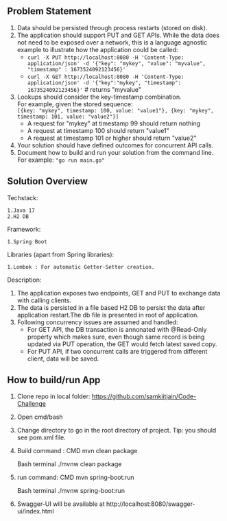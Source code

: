 ## Problem Statement	

1. Data should be persisted through process restarts (stored on disk).  
2. The application should support PUT and GET APIs. While the data does not need to be exposed over a network, this is a language agnostic example to illustrate how the application could be called:
   - `curl -X PUT http://localhost:8080 -H 'Content-Type: application/json' -d '{"key": "mykey", "value": "myvalue", "timestamp" : 1673524092123456}'`
   - `curl -X GET http://localhost:8080 -H 'Content-Type: application/json' -d '{"key":"mykey", "timestamp": 1673524092123456}'` # returns "myvalue"
3. Lookups should consider the key-timestamp combination.  
   For example, given the stored sequence:  
   `[{key: "mykey", timestamp: 100, value: "value1"}, {key: "mykey", timestamp: 101, value: "value2"}]`  
   - A request for "mykey" at timestamp 99 should return nothing  
   - A request at timestamp 100 should return "value1"  
   - A request at timestamp 101 or higher should return "value2"
4. Your solution should have defined outcomes for concurrent API calls.  
5. Document how to build and run your solution from the command line. For example: `"go run main.go"`


## Solution Overview

Techstack:

	1.Java 17
	2.H2 DB

Framework:

	1.Spring Boot
	
Libraries (apart from Spring libraries):

	1.Lombok : For automatic Getter-Setter creation.
	
Description:

1. The application exposes two endpoints, GET and PUT to exchange data with calling clients.
2. The data is persisted in a file based H2 DB to persist the data after application restart.The db file is presented in root of application.
3. Following concurrency issues are assumed and handled:
	- For GET API, the DB transaction is annonated with @Read-Only property which makes sure, even though same record is being updated via PUT operation, the GET would fetch latest saved copy.
	- For PUT API, if two concurrent calls are triggered from different client, data will be saved.

## How to build/run App

1. Clone repo in local folder:
   https://github.com/samkiitjain/Code-Challenge

2. Open cmd/bash
3. Change directory to go in the root directory of project. Tip: you should see pom.xml file.
4. Build command :
	CMD
   mvn clean package

   Bash terminal
   ./mvnw clean package

5. run command:
   CMD
   mvn spring-boot:run

   Bash terminal
   ./mvnw spring-boot:run

6. Swagger-UI will be available at
http://localhost:8080/swagger-ui/index.html 




